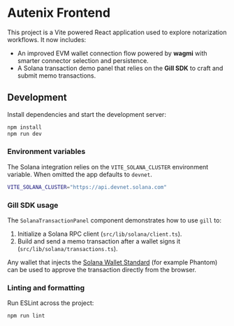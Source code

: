 # Autenix Frontend

This project is a Vite powered React application used to explore notarization workflows. It now includes:

- An improved EVM wallet connection flow powered by **wagmi** with smarter connector selection and persistence.
- A Solana transaction demo panel that relies on the **Gill SDK** to craft and submit memo transactions.

## Development

Install dependencies and start the development server:

```bash
npm install
npm run dev
```

### Environment variables

The Solana integration relies on the `VITE_SOLANA_CLUSTER` environment variable. When omitted the app defaults to `devnet`.

```bash
VITE_SOLANA_CLUSTER="https://api.devnet.solana.com"
```

### Gill SDK usage

The `SolanaTransactionPanel` component demonstrates how to use `gill` to:

1. Initialize a Solana RPC client (`src/lib/solana/client.ts`).
2. Build and send a memo transaction after a wallet signs it (`src/lib/solana/transactions.ts`).

Any wallet that injects the [Solana Wallet Standard](https://solana.com/docs/wallets/standard) (for example Phantom) can be used to approve the transaction directly from the browser.

### Linting and formatting

Run ESLint across the project:

```bash
npm run lint
```
